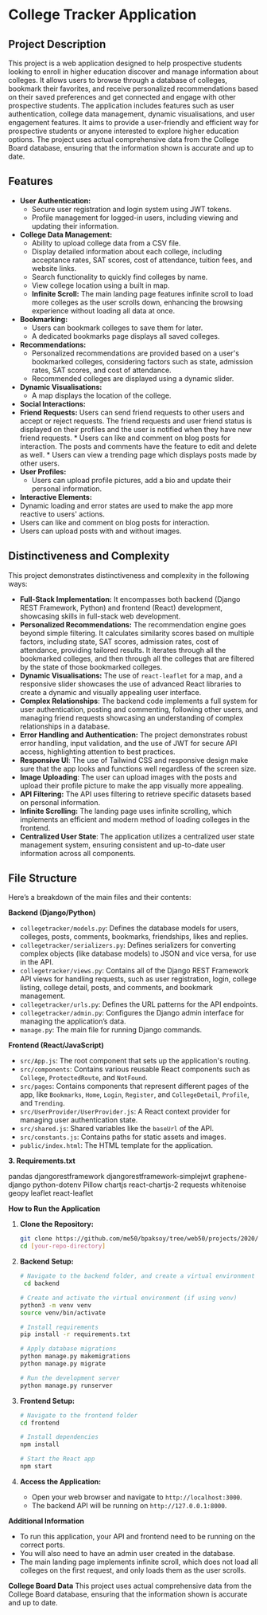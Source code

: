 # College Tracker Application

## Project Description

This project is a web application designed to help prospective students looking to enroll in higher education discover and manage information about colleges. It allows users to browse through a database of colleges, bookmark their favorites, and receive personalized recommendations based on their saved preferences and get connected and engage with other prospective students. The application includes features such as user authentication, college data management, dynamic visualisations, and user engagement features. It aims to provide a user-friendly and efficient way for prospective students or anyone interested to explore higher education options. The project uses actual comprehensive data from the College Board database, ensuring that the information shown is accurate and up to date.

## Features

*   **User Authentication:**
    *   Secure user registration and login system using JWT tokens.
    *   Profile management for logged-in users, including viewing and updating their information.
*   **College Data Management:**
    *   Ability to upload college data from a CSV file.
    *   Display detailed information about each college, including acceptance rates, SAT scores, cost of attendance, tuition fees, and website links.
    *   Search functionality to quickly find colleges by name.
    *   View college location using a built in map.
    *   **Infinite Scroll:** The main landing page features infinite scroll to load more colleges as the user scrolls down, enhancing the browsing experience without loading all data at once.
*   **Bookmarking:**
    *   Users can bookmark colleges to save them for later.
    *   A dedicated bookmarks page displays all saved colleges.
*   **Recommendations:**
    *   Personalized recommendations are provided based on a user's bookmarked colleges, considering factors such as state, admission rates, SAT scores, and cost of attendance.
    *   Recommended colleges are displayed using a dynamic slider.
*   **Dynamic Visualisations:**
    *  A map displays the location of the college.
*   **Social Interactions:**
   * **Friend Requests:** Users can send friend requests to other users and accept or reject requests. The friend requests and user friend status is displayed on their profiles and the user is notified when they have new friend requests.
    * Users can like and comment on blog posts for interaction. The posts and comments have the feature to edit and delete as well.
    * Users can view a trending page which displays posts made by other users.
*   **User Profiles:**
    * Users can upload profile pictures, add a bio and update their personal information.
*   **Interactive Elements:**
   * Dynamic loading and error states are used to make the app more reactive to users' actions.
   * Users can like and comment on blog posts for interaction.
   * Users can upload posts with and without images.

## Distinctiveness and Complexity

This project demonstrates distinctiveness and complexity in the following ways:

*   **Full-Stack Implementation:** It encompasses both backend (Django REST Framework, Python) and frontend (React) development, showcasing skills in full-stack web development.
*   **Personalized Recommendations:** The recommendation engine goes beyond simple filtering. It calculates similarity scores based on multiple factors, including state, SAT scores, admission rates, cost of attendance, providing tailored results. It iterates through all the bookmarked colleges, and then through all the colleges that are filtered by the state of those bookmarked colleges.
*   **Dynamic Visualisations:** The use of `react-leaflet` for a map, and a responsive slider showcases the use of advanced React libraries to create a dynamic and visually appealing user interface.
* **Complex Relationships**: The backend code implements a full system for user authentication, posting and commenting, following other users, and managing friend requests showcasing an understanding of complex relationships in a database.
*   **Error Handling and Authentication:** The project demonstrates robust error handling, input validation, and the use of JWT for secure API access, highlighting attention to best practices.
*   **Responsive UI**: The use of Tailwind CSS and responsive design make sure that the app looks and functions well regardless of the screen size.
*   **Image Uploading**: The user can upload images with the posts and upload their profile picture to make the app visually more appealing.
*   **API Filtering:** The API uses filtering to retrieve specific datasets based on personal information.
*   **Infinite Scrolling:** The landing page uses infinite scrolling, which implements an efficient and modern method of loading colleges in the frontend.
*   **Centralized User State**: The application utilizes a centralized user state management system, ensuring consistent and up-to-date user information across all components.

## File Structure

Here’s a breakdown of the main files and their contents:

**Backend (Django/Python)**
*   `collegetracker/models.py`: Defines the database models for users, colleges, posts, comments, bookmarks, friendships, likes and replies.
*   `collegetracker/serializers.py`: Defines serializers for converting complex objects (like database models) to JSON and vice versa, for use in the API.
*   `collegetracker/views.py`: Contains all of the Django REST Framework API views for handling requests, such as user registration, login, college listing, college detail, posts, and comments, and bookmark management.
*   `collegetracker/urls.py`: Defines the URL patterns for the API endpoints.
*   `collegetracker/admin.py`: Configures the Django admin interface for managing the application’s data.
*   `manage.py`: The main file for running Django commands.

**Frontend (React/JavaScript)**

*   `src/App.js`: The root component that sets up the application's routing.
*   `src/components`: Contains various reusable React components such as `College`, `ProtectedRoute`, and `NotFound`.
*   `src/pages`: Contains components that represent different pages of the app, like `Bookmarks`, `Home`, `Login`, `Register`, and `CollegeDetail`, `Profile`, and `Trending`.
*   `src/UserProvider/UserProvider.js`: A React context provider for managing user authentication state.
*  `src/shared.js`: Shared variables like the `baseUrl` of the API.
*   `src/constants.js`: Contains paths for static assets and images.
*   `public/index.html`: The HTML template for the application.

**3. Requirements.txt**

pandas
djangorestframework
djangorestframework-simplejwt
graphene-django
python-dotenv
Pillow
chartjs
react-chartjs-2
requests
whitenoise
geopy
leaflet
react-leaflet

**How to Run the Application**

1.  **Clone the Repository:**

    ```bash
    git clone https://github.com/me50/bpaksoy/tree/web50/projects/2020/x/capstone
    cd [your-repo-directory]
    ```

2.  **Backend Setup:**

    ```bash
    # Navigate to the backend folder, and create a virtual environment
     cd backend

    # Create and activate the virtual environment (if using venv)
    python3 -m venv venv
    source venv/bin/activate

    # Install requirements
    pip install -r requirements.txt

    # Apply database migrations
    python manage.py makemigrations
    python manage.py migrate

    # Run the development server
    python manage.py runserver
    ```

3.  **Frontend Setup:**

    ```bash
    # Navigate to the frontend folder
    cd frontend

    # Install dependencies
    npm install

    # Start the React app
    npm start
    ```

4.  **Access the Application:**
    *   Open your web browser and navigate to `http://localhost:3000`.
    *   The backend API will be running on `http://127.0.0.1:8000`.

**Additional Information**
* To run this application, your API and frontend need to be running on the correct ports.
* You will also need to have an admin user created in the database.
* The main landing page implements infinite scroll, which does not load all colleges on the first request, and only loads them as the user scrolls.

**College Board Data**
This project uses actual comprehensive data from the College Board database, ensuring that the information shown is accurate and up to date.